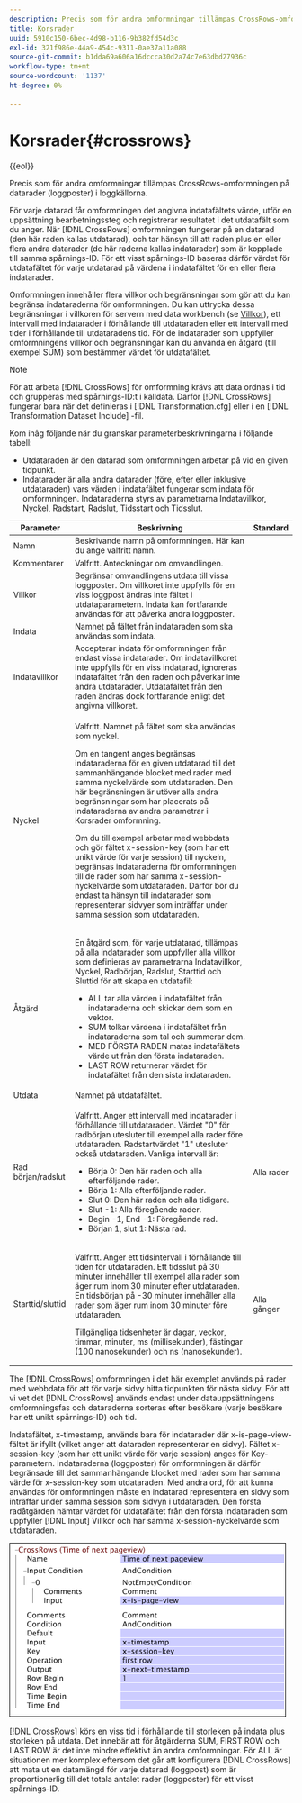 ```yaml
---
description: Precis som för andra omformningar tillämpas CrossRows-omformningen på datarader (loggposter) i loggkällorna.
title: Korsrader
uuid: 5910c150-6bec-4d98-b116-9b382fd54d3c
exl-id: 321f986e-44a9-454c-9311-0ae37a11a088
source-git-commit: b1dda69a606a16dccca30d2a74c7e63dbd27936c
workflow-type: tm+mt
source-wordcount: '1137'
ht-degree: 0%

---
```


# Korsrader{#crossrows}

{{eol}}

Precis som för andra omformningar tillämpas CrossRows-omformningen på datarader (loggposter) i loggkällorna.

För varje datarad får omformningen det angivna indatafältets värde, utför en uppsättning bearbetningssteg och registrerar resultatet i det utdatafält som du anger. När [!DNL CrossRows] omformningen fungerar på en datarad (den här raden kallas utdatarad), och tar hänsyn till att raden plus en eller flera andra datarader (de här raderna kallas indatarader) som är kopplade till samma spårnings-ID. För ett visst spårnings-ID baseras därför värdet för utdatafältet för varje utdatarad på värdena i indatafältet för en eller flera indatarader.

Omformningen innehåller flera villkor och begränsningar som gör att du kan begränsa indataraderna för omformningen. Du kan uttrycka dessa begränsningar i villkoren för servern med data workbench (se [Villkor](../../../../../home/c-dataset-const-proc/c-conditions/c-abt-cond.md)), ett intervall med indatarader i förhållande till utdataraden eller ett intervall med tider i förhållande till utdataradens tid. För de indatarader som uppfyller omformningens villkor och begränsningar kan du använda en åtgärd (till exempel SUM) som bestämmer värdet för utdatafältet.

>[!NOTE]
>
>För att arbeta [!DNL CrossRows] för omformning krävs att data ordnas i tid och grupperas med spårnings-ID:t i källdata. Därför [!DNL CrossRows] fungerar bara när det definieras i [!DNL Transformation.cfg] eller i en [!DNL Transformation Dataset Include] -fil.

Kom ihåg följande när du granskar parameterbeskrivningarna i följande tabell:

* Utdataraden är den datarad som omformningen arbetar på vid en given tidpunkt.
* Indatarader är alla andra datarader (före, efter eller inklusive utdataraden) vars värden i indatafältet fungerar som indata för omformningen. Indataraderna styrs av parametrarna Indatavillkor, Nyckel, Radstart, Radslut, Tidsstart och Tidsslut.

<table id="table_152851484AFF4C50AF736DC62FAA43E3"> 
 <thead> 
  <tr> 
   <th colname="col1" class="entry"> Parameter </th> 
   <th colname="col2" class="entry"> Beskrivning </th> 
   <th colname="col3" class="entry"> Standard </th> 
  </tr> 
 </thead>
 <tbody> 
  <tr> 
   <td colname="col1"> Namn </td> 
   <td colname="col2"> Beskrivande namn på omformningen. Här kan du ange valfritt namn. </td> 
   <td colname="col3"> </td> 
  </tr> 
  <tr> 
   <td colname="col1"> Kommentarer </td> 
   <td colname="col2"> Valfritt. Anteckningar om omvandlingen. </td> 
   <td colname="col3"> </td> 
  </tr> 
  <tr> 
   <td colname="col1"> Villkor </td> 
   <td colname="col2"> Begränsar omvandlingens utdata till vissa loggposter. Om villkoret inte uppfylls för en viss loggpost ändras inte fältet i utdataparametern. Indata kan fortfarande användas för att påverka andra loggposter. </td> 
   <td colname="col3"> </td> 
  </tr> 
  <tr> 
   <td colname="col1"> Indata </td> 
   <td colname="col2"> Namnet på fältet från indataraden som ska användas som indata. </td> 
   <td colname="col3"> </td> 
  </tr> 
  <tr> 
   <td colname="col1"> Indatavillkor </td> 
   <td colname="col2"> Accepterar indata för omformningen från endast vissa indatarader. Om indatavillkoret inte uppfylls för en viss indatarad, ignoreras indatafältet från den raden och påverkar inte andra utdatarader. Utdatafältet från den raden ändras dock fortfarande enligt det angivna villkoret. </td> 
   <td colname="col3"> </td> 
  </tr> 
  <tr> 
   <td colname="col1"> Nyckel </td> 
   <td colname="col2"> <p>Valfritt. Namnet på fältet som ska användas som nyckel. </p> <p> Om en tangent anges begränsas indataraderna för en given utdatarad till det sammanhängande blocket med rader med samma nyckelvärde som utdataraden. Den här begränsningen är utöver alla andra begränsningar som har placerats på indataraderna av andra parametrar i <span class="wintitle"> Korsrader</span> omformning. </p> <p> Om du till exempel arbetar med webbdata och gör fältet x-session-key (som har ett unikt värde för varje session) till nyckeln, begränsas indataraderna för omformningen till de rader som har samma x-session-nyckelvärde som utdataraden. Därför bör du endast ta hänsyn till indatarader som representerar sidvyer som inträffar under samma session som utdataraden. </p> </td> 
   <td colname="col3"> </td> 
  </tr> 
  <tr> 
   <td colname="col1"> Åtgärd </td> 
   <td colname="col2"> <p>En åtgärd som, för varje utdatarad, tillämpas på alla indatarader som uppfyller alla villkor som definieras av parametrarna Indatavillkor, Nyckel, Radbörjan, Radslut, Starttid och Sluttid för att skapa en utdatafil: 
     <ul id="ul_C01CCF73A9544BCFB7B1105042FEF2DD"> 
      <li id="li_2D1A192970904499AB9F4431D51106D7"> ALL tar alla värden i indatafältet från indataraderna och skickar dem som en vektor. </li> 
      <li id="li_B8863724AD924DE5BDBC987143548257"> SUM tolkar värdena i indatafältet från indataraderna som tal och summerar dem. </li> 
      <li id="li_BF930069DCEA4E0B80893C3C06CAE100"> MED FÖRSTA RADEN matas indatafältets värde ut från den första indataraden. </li> 
      <li id="li_04B9E2D88C0847E28101FC830C18D8E2"> LAST ROW returnerar värdet för indatafältet från den sista indataraden. </li> 
     </ul> </p> </td> 
   <td colname="col3"> </td> 
  </tr> 
  <tr> 
   <td colname="col1"> Utdata </td> 
   <td colname="col2"> Namnet på utdatafältet. </td> 
   <td colname="col3"> </td> 
  </tr> 
  <tr> 
   <td colname="col1"> Rad början/radslut </td> 
   <td colname="col2"> <p>Valfritt. Anger ett intervall med indatarader i förhållande till utdataraden. Värdet "0" för radbörjan utesluter till exempel alla rader före utdataraden. Radstartvärdet "1" utesluter också utdataraden. Vanliga intervall är: 
     <ul id="ul_B030F32A5146430BA50DD4FAB4A527B0"> 
      <li id="li_30DFB8C0265349C295943A1CB8077B86"> Börja 0: Den här raden och alla efterföljande rader. </li> 
      <li id="li_9090C2E94E394351867BC5B78F27B41C"> Börja 1: Alla efterföljande rader. </li> 
      <li id="li_F870DC913E3F45BA94EE2EC04D344DE0"> Slut 0: Den här raden och alla tidigare. </li> 
      <li id="li_B8A576E419744D84AB1298E5155B583E"> Slut -1: Alla föregående rader. </li> 
      <li id="li_CD2307A262D34542A2860FF07005CAD7"> Begin -1, End -1: Föregående rad. </li> 
      <li id="li_6BF30B7BB7CC40A68B2332A3C11DD3B5"> Början 1, slut 1: Nästa rad. </li> 
     </ul> </p> </td> 
   <td colname="col3"> Alla rader </td> 
  </tr> 
  <tr> 
   <td colname="col1"> Starttid/sluttid </td> 
   <td colname="col2"> <p>Valfritt. Anger ett tidsintervall i förhållande till tiden för utdataraden. Ett tidsslut på 30 minuter innehåller till exempel alla rader som äger rum inom 30 minuter efter utdataraden. En tidsbörjan på -30 minuter innehåller alla rader som äger rum inom 30 minuter före utdataraden. </p> <p> Tillgängliga tidsenheter är dagar, veckor, timmar, minuter, ms (millisekunder), fästingar (100 nanosekunder) och ns (nanosekunder). </p> </td> 
   <td colname="col3"> Alla gånger </td> 
  </tr> 
 </tbody> 
</table>

The [!DNL CrossRows] omformningen i det här exemplet används på rader med webbdata för att för varje sidvy hitta tidpunkten för nästa sidvy. För att vi vet det [!DNL CrossRows] används endast under datauppsättningens omformningsfas och dataraderna sorteras efter besökare (varje besökare har ett unikt spårnings-ID) och tid.

Indatafältet, x-timestamp, används bara för indatarader där x-is-page-view-fältet är ifyllt (vilket anger att dataraden representerar en sidvy). Fältet x-session-key (som har ett unikt värde för varje session) anges för Key-parametern. Indataraderna (loggposter) för omformningen är därför begränsade till det sammanhängande blocket med rader som har samma värde för x-session-key som utdataraden. Med andra ord, för att kunna användas för omformningen måste en indatarad representera en sidvy som inträffar under samma session som sidvyn i utdataraden. Den första radåtgärden hämtar värdet för utdatafältet från den första indataraden som uppfyller [!DNL Input] Villkor och har samma x-session-nyckelvärde som utdataraden.

![](assets/cfg_TransformationType_CrossRows.png)

[!DNL CrossRows] körs en viss tid i förhållande till storleken på indata plus storleken på utdata. Det innebär att för åtgärderna SUM, FIRST ROW och LAST ROW är det inte mindre effektivt än andra omformningar. För ALL är situationen mer komplex eftersom det går att konfigurera [!DNL CrossRows] att mata ut en datamängd för varje datarad (loggpost) som är proportionerlig till det totala antalet rader (loggposter) för ett visst spårnings-ID.
